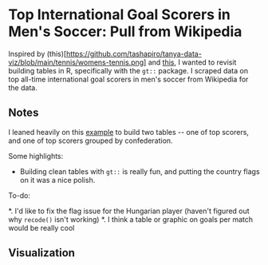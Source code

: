 # Top International Goal Scorers in Men's Soccer: Pull from Wikipedia

Inspired by (this)[https://github.com/tashapiro/tanya-data-viz/blob/main/tennis/womens-tennis.png] and [this](https://www.liamdbailey.com/post/making-beautiful-tables-with-gt/), I wanted to revisit building tables in R, specifically with the `gt::` package. I scraped data on top all-time international goal scorers in men's soccer from Wikipedia for the data.

## Notes  

I leaned heavily on this [example](https://www.liamdbailey.com/post/making-beautiful-tables-with-gt/) to build two tables -- one of top scorers, and one of top scorers grouped by confederation.

Some highlights:

*  Building clean tables with `gt::` is really fun, and putting the country flags on it was a nice polish.

To-do:

*. I'd like to fix the flag issue for the Hungarian player (haven't figured out why `recode()` isn't working)
*. I think a table or graphic on goals per match would be really cool

## Visualization  

![]()

![]()
